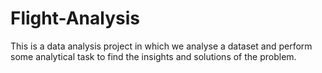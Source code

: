 # Flight-Analysis
This is a data analysis project in which we analyse a dataset and perform some analytical task to find the insights and solutions of the problem.

